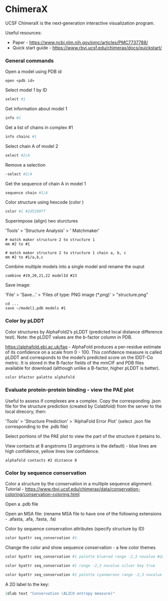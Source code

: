 # ChimeraX

UCSF ChimeraX is the next‐generation interactive visualization program.

Useful resources:

- Paper - https://www.ncbi.nlm.nih.gov/pmc/articles/PMC7737788/
- Quick start guide - https://www.rbvi.ucsf.edu/chimerax/docs/quickstart/

### General commands

Open a model using PDB id
```
open <pdb id>
```

Select model 1 by ID
```s
select #1
```

Get information about model 1
```s
info #1
```

Get a list of chains in complex #1
```s
info chains #1
```

Select chain A of model 2
```s
select #2/A
```

Remove a selection
```s
~select #2/A
```

Get the sequence of chain A in model 1
```s
sequence chain #1/A
```

Color structure using hexcode (color <structure ID> <hexcode>)
```s
color #1 #2d5280ff
```

Superimpose (align) two sturctures

'Tools' > 'Structure Analysis' > ' Matchmaker'
```
# match maker structure 2 to structure 1
mm #2 to #1

# match maker structure 2 to structure 1 chain a, b, c
mm #2 to #1/a,b,c
```

Combine multiple models into a single model and rename the ouput
```
combine #19,20,21,22 modelId #23
```

Save image:

'File' > 'Save...' > 'Files of type: PNG image (*.png)' > "structure.png"

```
cd ...
save ~/model1.pdb models #1
```

### Color by pLDDT 

Color structures by AlphaFold2’s pLDDT (predicted local distance difference test). Note: the pLDDT values are the b-factor column in PDB.

https://alphafold.ebi.ac.uk/faq - AlphaFold produces a per-residue estimate of its confidence on a scale from 0 - 100. This confidence measure is called pLDDT and corresponds to the model’s predicted score on the lDDT-Cα metric. It is stored in the B-factor fields of the mmCIF and PDB files available for download (although unlike a B-factor, higher pLDDT is better).

```s
color bfactor palette alphafold
```

### Evaluate protein-protein binding - view the PAE plot

Useful to assess if complexes are a complex. Copy the corresponding .json file for the structure prediction (created by Colabfold) from the server to the local direcory, then:

'Tools' > 'Structure Prediction' > 'AlphaFold Error Plot' (select .json file corresponding to the .pdb file)

Select portions of the PAE plot to view the part of the structure it petains to.

View contacts at 8 angstroms (3 angstroms is the default) - blue lines are high confidence, yellow lines low confidence.
```
alphafold contacts #2 distance 8
```


### Color by sequence conservation

Color a structure by the conservation in a multiple sequence alignment. Tutorial -
https://www.rbvi.ucsf.edu/chimerax/data/conservation-coloring/conservation-coloring.html

Open a .pdb file

Open an MSA file: (rename MSA file to have one of the following extensions - .afasta, .afa, .fasta, .fa)

Color by sequence conservation attributes (specify structure by ID)
```s
color byattr seq_conservation #1
```

Change the color and show sequence conservation - a few color themes
```s
color byattr seq_conservation #1 palette bluered range -2,3 novalue #2d5280ff key true

color byattr seq_conservation #1 range -2,3 novalue silver key true

color byattr seq_conservation #1 palette cyanmaroon range -2,3 novalue #2d5280ff key true
```

A 2D label to the key:
```s
2dlab text "Conservation (AL2CO entropy measure)"
```

